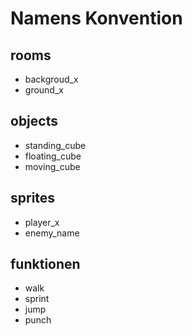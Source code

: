 # Namens Konvention

## rooms
- backgroud_x
- ground_x

## objects
- standing_cube
- floating_cube
- moving_cube


## sprites
- player_x
- enemy_name

## funktionen
- walk
- sprint
- jump
- punch
